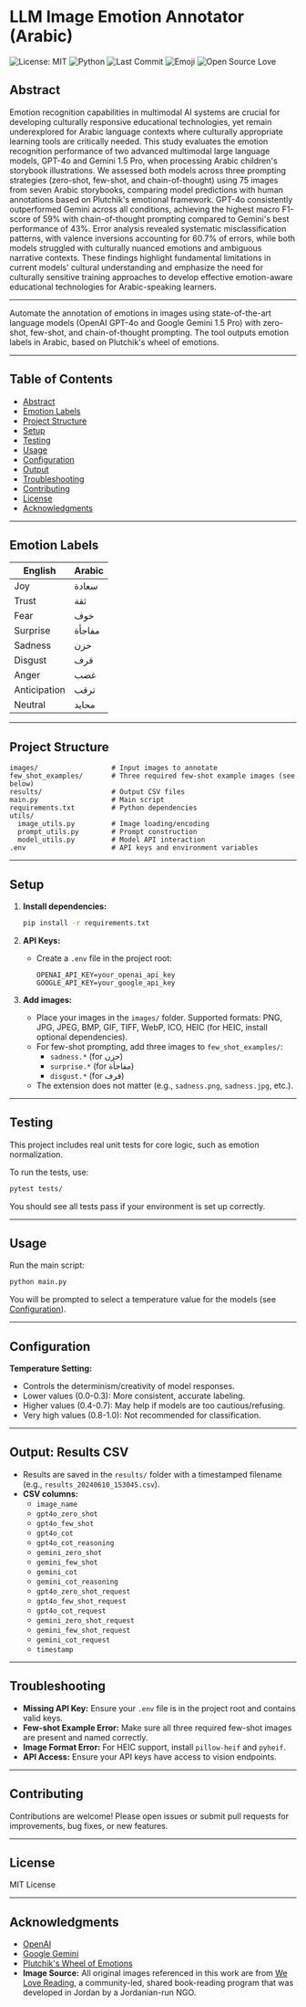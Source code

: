 # LLM Image Emotion Annotator (Arabic)

![License: MIT](https://img.shields.io/badge/License-MIT-yellow.svg)
![Python](https://img.shields.io/badge/python-3.8--3.12-blue)
![Last Commit](https://img.shields.io/github/last-commit/basseri1/LLM-Image-Emotion-Annotator)
![Emoji](https://img.shields.io/badge/😃-Emotions-orange)
![Open Source Love](https://badges.frapsoft.com/os/v1/open-source.svg?v=103)

## Abstract

Emotion recognition capabilities in multimodal AI systems are crucial for developing culturally responsive educational technologies, yet remain underexplored for Arabic language contexts where culturally appropriate learning tools are critically needed. This study evaluates the emotion recognition performance of two advanced multimodal large language models, GPT-4o and Gemini 1.5 Pro, when processing Arabic children's storybook illustrations. We assessed both models across three prompting strategies (zero-shot, few-shot, and chain-of-thought) using 75 images from seven Arabic storybooks, comparing model predictions with human annotations based on Plutchik's emotional framework. GPT-4o consistently outperformed Gemini across all conditions, achieving the highest macro F1-score of 59% with chain-of-thought prompting compared to Gemini's best performance of 43%. Error analysis revealed systematic misclassification patterns, with valence inversions accounting for 60.7% of errors, while both models struggled with culturally nuanced emotions and ambiguous narrative contexts. These findings highlight fundamental limitations in current models' cultural understanding and emphasize the need for culturally sensitive training approaches to develop effective emotion-aware educational technologies for Arabic-speaking learners.

---

Automate the annotation of emotions in images using state-of-the-art language models (OpenAI GPT-4o and Google Gemini 1.5 Pro) with zero-shot, few-shot, and chain-of-thought prompting. The tool outputs emotion labels in Arabic, based on Plutchik's wheel of emotions.

---

## Table of Contents

- [Abstract](#abstract)
- [Emotion Labels](#emotion-labels)
- [Project Structure](#project-structure)
- [Setup](#setup)
- [Testing](#testing)
- [Usage](#usage)
- [Configuration](#configuration)
- [Output](#output-results-csv)
- [Troubleshooting](#troubleshooting)
- [Contributing](#contributing)
- [License](#license)
- [Acknowledgments](#acknowledgments)

---

## Emotion Labels

| English        | Arabic    |
|---------------|-----------|
| Joy           | سعادة     |
| Trust         | ثقة       |
| Fear          | خوف       |
| Surprise      | مفاجأة    |
| Sadness       | حزن       |
| Disgust       | قرف       |
| Anger         | غضب       |
| Anticipation  | ترقب      |
| Neutral       | محايد     |

---

## Project Structure

```
images/                  # Input images to annotate
few_shot_examples/       # Three required few-shot example images (see below)
results/                 # Output CSV files
main.py                  # Main script
requirements.txt         # Python dependencies
utils/
  image_utils.py         # Image loading/encoding
  prompt_utils.py        # Prompt construction
  model_utils.py         # Model API interaction
.env                     # API keys and environment variables
```

---

## Setup

1. **Install dependencies:**
   ```bash
   pip install -r requirements.txt
   ```

2. **API Keys:**
   - Create a `.env` file in the project root:
     ```
     OPENAI_API_KEY=your_openai_api_key
     GOOGLE_API_KEY=your_google_api_key
     ```

3. **Add images:**
   - Place your images in the `images/` folder. Supported formats: PNG, JPG, JPEG, BMP, GIF, TIFF, WebP, ICO, HEIC (for HEIC, install optional dependencies).
   - For few-shot prompting, add three images to `few_shot_examples/`:
     - `sadness.*`   (for حزن)
     - `surprise.*`  (for مفاجأة)
     - `disgust.*`   (for قرف)
   - The extension does not matter (e.g., `sadness.png`, `sadness.jpg`, etc.).

---

## Testing

This project includes real unit tests for core logic, such as emotion normalization.

To run the tests, use:
```bash
pytest tests/
```

You should see all tests pass if your environment is set up correctly.

---

## Usage

Run the main script:
```bash
python main.py
```

You will be prompted to select a temperature value for the models (see [Configuration](#configuration)).

---

## Configuration

**Temperature Setting:**  
- Controls the determinism/creativity of model responses.
- Lower values (0.0-0.3): More consistent, accurate labeling.
- Higher values (0.4-0.7): May help if models are too cautious/refusing.
- Very high values (0.8-1.0): Not recommended for classification.

---

## Output: Results CSV

- Results are saved in the `results/` folder with a timestamped filename (e.g., `results_20240610_153045.csv`).
- **CSV columns:**
  - `image_name`
  - `gpt4o_zero_shot`
  - `gpt4o_few_shot`
  - `gpt4o_cot`
  - `gpt4o_cot_reasoning`
  - `gemini_zero_shot`
  - `gemini_few_shot`
  - `gemini_cot`
  - `gemini_cot_reasoning`
  - `gpt4o_zero_shot_request`
  - `gpt4o_few_shot_request`
  - `gpt4o_cot_request`
  - `gemini_zero_shot_request`
  - `gemini_few_shot_request`
  - `gemini_cot_request`
  - `timestamp`

---

## Troubleshooting

- **Missing API Key:** Ensure your `.env` file is in the project root and contains valid keys.
- **Few-shot Example Error:** Make sure all three required few-shot images are present and named correctly.
- **Image Format Error:** For HEIC support, install `pillow-heif` and `pyheif`.
- **API Access:** Ensure your API keys have access to vision endpoints.

---

## Contributing

Contributions are welcome! Please open issues or submit pull requests for improvements, bug fixes, or new features.

---

## License

MIT License

---

## Acknowledgments

- [OpenAI](https://openai.com/)
- [Google Gemini](https://ai.google.com/gemini/)
- [Plutchik's Wheel of Emotions](https://en.wikipedia.org/wiki/Robert_Plutchik)
- **Image Source:** All original images referenced in this work are from [We Love Reading](https://welovereading.org/), a community-led, shared book-reading program that was developed in Jordan by a Jordanian-run NGO.

